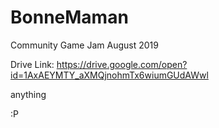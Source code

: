 # BonneMaman 
Community Game Jam August 2019

Drive Link: https://drive.google.com/open?id=1AxAEYMTY_aXMQjnohmTx6wiumGUdAWwl

anything

:P
